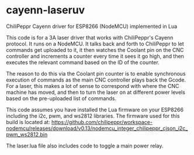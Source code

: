 # cayenn-laseruv
ChiliPeppr Cayenn driver for ESP8266 (NodeMCU) implemented in Lua

This code is for a 3A laser driver that works with ChiliPeppr's Cayenn protocol. It runs on a NodeMCU. It talks back and forth to ChiliPeppr to let commands get uploaded to it, it then watches the Coolant pin on the CNC controller and increments a counter every time it sees it go high, and then executes the relevant command based on the ID of the counter.

The reason to do this via the Coolant pin counter is to enable synchronous execution of commands as the main CNC controller plays back the Gcode. For a laser, this makes a lot of sense to correspond with where the CNC machine has moved, and then to turn the laser on at different power levels based on the pre-uploaded list of commands.

This code assumes you have installed the Lua firmware on your ESP8266 including the i2c, pwm, and ws2812 libraries. The firmware used for this build is located at: https://github.com/chilipeppr/workspace-nodemcu/releases/download/v0.13/nodemcu_integer_chilipeppr_cjson_i2c_pwm_ws2812.bin

The laser.lua file also includes code to toggle a main power relay.

